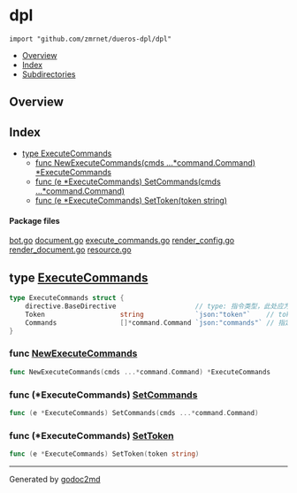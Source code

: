 

# dpl
`import "github.com/zmrnet/dueros-dpl/dpl"`

* [Overview](#pkg-overview)
* [Index](#pkg-index)
* [Subdirectories](#pkg-subdirectories)

## <a name="pkg-overview">Overview</a>



## <a name="pkg-index">Index</a>
* [type ExecuteCommands](#ExecuteCommands)
  * [func NewExecuteCommands(cmds ...*command.Command) *ExecuteCommands](#NewExecuteCommands)
  * [func (e *ExecuteCommands) SetCommands(cmds ...*command.Command)](#ExecuteCommands.SetCommands)
  * [func (e *ExecuteCommands) SetToken(token string)](#ExecuteCommands.SetToken)


#### <a name="pkg-files">Package files</a>
[bot.go](/src/github.com/zmrnet/dueros-dpl/dpl/bot.go) [document.go](/src/github.com/zmrnet/dueros-dpl/dpl/document.go) [execute_commands.go](/src/github.com/zmrnet/dueros-dpl/dpl/execute_commands.go) [render_config.go](/src/github.com/zmrnet/dueros-dpl/dpl/render_config.go) [render_document.go](/src/github.com/zmrnet/dueros-dpl/dpl/render_document.go) [resource.go](/src/github.com/zmrnet/dueros-dpl/dpl/resource.go) 






## <a name="ExecuteCommands">type</a> [ExecuteCommands](/src/target/execute_commands.go?s=115:496#L8)
``` go
type ExecuteCommands struct {
    directive.BaseDirective                    // type: 指令类型，此处应为：DPL.ExecuteCommands
    Token                   string             `json:"token"`    // token: 指令 token 值需要 match 匹配基于用户请求时的页面状态 token
    Commands                []*command.Command `json:"commands"` // 指定执行的 commands 数组
}

```






### <a name="NewExecuteCommands">func</a> [NewExecuteCommands](/src/target/execute_commands.go?s=657:723#L22)
``` go
func NewExecuteCommands(cmds ...*command.Command) *ExecuteCommands
```




### <a name="ExecuteCommands.SetCommands">func</a> (\*ExecuteCommands) [SetCommands](/src/target/execute_commands.go?s=569:632#L18)
``` go
func (e *ExecuteCommands) SetCommands(cmds ...*command.Command)
```



### <a name="ExecuteCommands.SetToken">func</a> (\*ExecuteCommands) [SetToken](/src/target/execute_commands.go?s=498:546#L14)
``` go
func (e *ExecuteCommands) SetToken(token string)
```







- - -
Generated by [godoc2md](http://godoc.org/github.com/davecheney/godoc2md)
